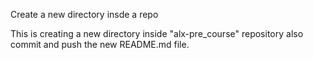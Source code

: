    Create a new directory insde a repo

  This is creating a new directory inside "alx-pre_course" repository
  also commit and push the new README.md file.